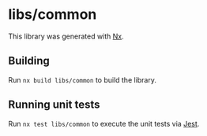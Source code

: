 # libs/common

This library was generated with [Nx](https://nx.dev).

## Building

Run `nx build libs/common` to build the library.

## Running unit tests

Run `nx test libs/common` to execute the unit tests via [Jest](https://jestjs.io).
